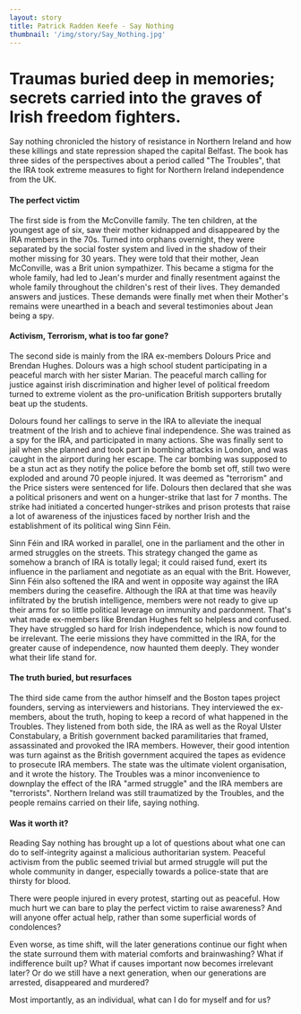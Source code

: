 ```yaml
---
layout: story
title: Patrick Radden Keefe - Say Nothing
thumbnail: '/img/story/Say_Nothing.jpg'
---
```


Traumas buried deep in memories; secrets carried into the graves of Irish freedom fighters. 
======

Say nothing chronicled the history of resistance in Northern Ireland and how these killings and state repression shaped the capital Belfast. 
The book has three sides of the perspectives about a period called "The Troubles", that the IRA took extreme measures to fight for Northern Ireland independence from the UK. 
#### The perfect victim
The first side is from the McConville family. The ten children, at the youngest age of six, saw their mother kidnapped and disappeared by the IRA members in the 70s. 
Turned into orphans overnight, they were separated by the social foster system and lived in the shadow of their mother missing for 30 years. 
They were told that their mother, Jean McConville, was a Brit union sympathizer. This became a stigma for the whole family, had led to Jean's murder and finally resentment against the whole family throughout the children's rest of their lives. 
They demanded answers and justices. These demands were finally met when their Mother's remains were unearthed in a beach and several testimonies about Jean being a spy.
#### Activism, Terrorism, what is too far gone?
The second side is mainly from the IRA ex-members Dolours Price and Brendan Hughes. Dolours was a high school student participating in a peaceful march with her sister Marian. The peaceful march calling for justice against irish discrimination and higher level of political freedom turned to extreme violent as the pro-unification British supporters brutally beat up the students.

Dolours found her callings to serve in the IRA to alleviate the inequal treatment of the Irish and to achieve final independence. She was trained as a spy for the IRA, and participated in many actions. She was finally sent to jail when she planned and took part in bombing attacks in London, and was caught in the airport during her escape. The car bombing was supposed to be a stun act as they notify the police before the bomb set off, still two were exploded and around 70 people injured. It was deemed as "terrorism" and the Price sisters were sentenced for life. Dolours then declared that she was a political prisoners and went on a hunger-strike that last for 7 months. The strike had initiated a concerted hunger-strikes and prison protests that raise a lot of awareness of the injustices faced by norther Irish and the establishment of its political wing Sinn Féin. 

Sinn Féin and IRA worked in parallel, one in the parliament and the other in armed struggles on the streets. This strategy changed the game as somehow a branch of IRA is totally legal; it could raised fund, exert its influence in the parliament and negotiate as an equal with the Brit. However, Sinn Féin also softened the IRA and went in opposite way against the IRA members during the ceasefire. Although the IRA at that time was heavily infiltrated by the brutish intelligence, members were not ready to give up their arms for so little political leverage on immunity and pardonment. That's what made ex-members like Brendan Hughes felt so helpless and confused. They have struggled so hard for Irish independence, which is now found to be irrelevant. The eerie missions they have committed in the IRA, for the greater cause of independence, now haunted them deeply. They wonder what their life stand for.
#### The truth buried, but resurfaces
The third side came from the author himself and the Boston tapes project founders, serving as interviewers and historians. They interviewed the ex-members, about the truth, hoping to keep a record of what happened in the Troubles. They listened from both side, the IRA as well as the Royal Ulster Constabulary, a British government backed paramilitaries that framed, assassinated and provoked the IRA members. However, their good intention was turn against as the British government acquired the tapes as evidence to prosecute IRA members. The state was the ultimate violent organisation, and it wrote the history. The Troubles was a minor inconvenience to downplay the effect of the IRA "armed struggle" and the IRA members are "terrorists". Northern Ireland was still traumatized by the Troubles, and the people remains carried on their life, saying nothing. 

#### Was it worth it?
Reading Say nothing has brought up a lot of questions about what one can do to self-integrity against a malicious authoritarian system. Peaceful activism from the public seemed trivial but armed struggle will put the whole community in danger, especially towards a police-state that are thirsty for blood. 

There were people injured in every protest, starting out as peaceful. How much hurt we can bare to play the perfect victim to raise awareness? And will anyone offer actual help, rather than some superficial words of condolences? 

Even worse, as time shift, will the later generations continue our fight when the state surround them with material comforts and brainwashing? What if indifference built up? What if causes important now becomes irrelevant later? Or do we still have a next generation, when our generations are arrested, disappeared and murdered?

Most importantly, as an individual, what can I do for myself and for us?

